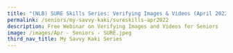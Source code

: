 ```yaml
---
title: "(NLB) SURE Skills Series: Verifying Images & Videos (April 2022)"
permalink: /seniors/my-savvy-kaki/sureskills-apr2022
description: Free Webinar on Verifying Images and Videos for Seniors
image: /images/Apr - Seniors - SURE.jpeg
third_nav_title: My Savvy Kaki Series
---
```

